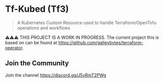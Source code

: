 # Tf-Kubed (Tf3)

> A Kubernetes Custom Resource used to handle Terraform/OpenTofu operations and workflows

⚠️⚠️⚠️ THIS PROJECT IS A WORK IN PROGRESS. The current project this is based on can be found at https://github.com/galleybytes/terraform-operator.


## Join the Community

Join the channel https://discord.gg/J5vRmT2PWg

